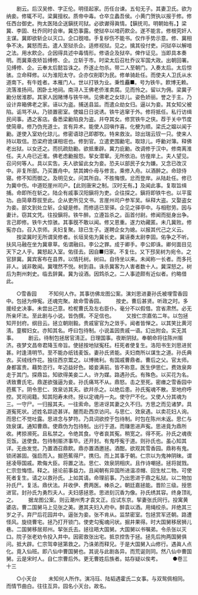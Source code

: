 <!-- { "loadSidebar": true } -->
　　剧云。后汉吴修、字正伦。明径起家。历任台谏。五旬无子。其妻卫氏。欲为纳妾。修辄不可。梁冀擅权。质帝中毒。仓卒立蠡吾侯。小黄门贺执以报于修。修任西台御史。拘太医陆企送鎭抚司狱。必欲谳得眞情。【鎭抚司。明朝始有。】梁冀、李固、杜乔同时会审。冀恐事露。使狱卒以喑药飮企。遂不能言。修根究奸人主谋。冀即欲斩企以灭口。企口旣喑。手复桚伤不能书。仅作手势示意。修、冀相争不决。冀怒而去。遣人至狱杀企。适修视狱。见之。擒其役付吏。问狱卒以解喑之法。用水飮企。企因得具述中毒情形。修语企及狱卒。俾作证见。当即具本奏明。而冀乘夜矫旨缚修、企。立斩于市。时梁太后召杜乔议军国大政。出朝回署。见缚修、企。云奉太后懿旨诛之。乔遂止勿杀。带二人至朝门。入奏太后。太后惊骇。立命释修。以为淮阳太守。企亦仅削职为民。修单骑赴任。而使夫人卫氏从水道南下。有牛姓者。本雁门人。世以打铁为业。秉性麤■。号为铁牛。飮博无赖。流落淮扬间。困卧土地祠。南浔人王佛老侨淮卖腐。见而怜之。留以为佣。梁冀子勷分居淮郡。其家人因赌博与铁牛哄。见佛老之女琼儿。姿色娇丽。誉之于主。乃设计弃箱佛老之家。诬以为盗。捕送县监。而遣众劫女归。逼以为妾。其女知父被陷。诟骂不从。乃锁置密室。使媪日日说诱。铁牛逃窜于外。修将抵任。私行访缉民间事。遇之客店。备悉梁勷陷良为盗。幷夺其女。修赏铁牛之侠。荐于关中节度使简章。修乃伪充道士。言有异术。能使人回嗔作喜。化梗为顺。梁氏之媪以闻于勷。遂使入室劝化琼儿。修密语琼己即郡牧。特来救汝。琼出瑞云钗一只。使来人持以取信。恐梁府诡谋相诳也。修到官。立遣吏围勷宅。取琼儿。呼勷对簿。释佛老出狱。以女还之。而抗疏劾勷。欲抵重辟。冀力庇勷。改调修于汉中。修南离淮任。夫人舟已近淮。佛老虑勷报怨。挈女潜窜。无所依泊。彷徨岸上。夫人望见。召问何等人。具以实吿。夫人欲留此女为妾。恐夫以部民子女为嫌。又念已改汉中。非复所部。乃买置舟中。禁其婢仆毋与修言。乘修入舟。以酒醉之。命琼侍寝。修不知而御之。及明见女。问其所自。不胜悔恨。忿而登岸。从陆赴任。修已为冀中伤。中道贬崖州司户。【此则唐宋之制。汉时无有。】及闻此事。复取旨缉捕。命即所在斩之。陆企有戚事汉阳鎭将为吏。企往探之。鎭将即铁牛也。以平蛮功。由简章荐拔至此。企从吏所见文书。言崖州司户参军吴。纵释大盗。又娶盗女为妾。部文到处立斩。企疑是修。而修适已至驿。企见之驿亭中。与相慰劳。因与妻计。窃其文凭。往投鎭将。铁牛醉。立遵旨杀之。函首付尉。修闻而挺身出争。言己即修。铁牛大惊骇。其事旣不敢以闻。修又恩重。遂力劝藏匿。未几冀败。修寃亦白。召入京师。夫妇复聚。琼已生子。遂聘企女为媳。以报其代己之义云。 
　　按梁冀时无所谓吴修者。长垣吴佑为冀长史。冀诬奏太尉李固。佑争之不听。扶风马融在坐为冀章草。佑谓融曰。李公之罪。成于卿手。李公即诛。卿何面目见天下之人乎。冀怒起入室。佑径去。因自■归家。不复仕。又下邳吴树为宛令。之官辞冀。冀宾客布在县界。以情托树。树曰。自侍坐以来。未闻称一长者。而多托非人。诚非敢闻。冀嘿然不悦。树到县。诛杀冀客为人害者数十人。冀深怒之。树后为荆州刺史。临去辞冀。冀为设酒。因鸩杀之。二人事迹颇有近似者。约略借此。 


　　○雪香园 
　　不知何人作。其事彷佛龙图公案。演刘思进妻孙氏被埋雪香园中。包拯为伸寃。还魂完聚。故命雪香园。 
　　按史。曹后甚贤。听政之时。多援经史决事。未尝出己意。检柅曹氏及左右臣仆。毫分不以假借。宫省肃然。必无所亲坏法。至此剧与小说。皆伪撰。不足信也。 
　　又按仁宗嘉佑二年。以包拯知开封府。纲目云。拯立朝刚毅。贵戚宦官为之敛手。闻者皆惮之。以其笑比黄河淸。童穉妇女。亦知其名。呼曰包待制。小说盖因贵戚一语。幻出附会。实无其事。 
　　剧云。待制包拯居官淸正。日理国事。夜断阴狱。奉朝命将往陈州赈济。夜梦文昌帝君降玉帝旨。使拯按地狱寃枉。枉死者使复生。洛阳书生刘思进贫甚。时逢淸明节。至不能办纸钱麦饭。妻孙氏贤能。夫妇商所以谋生之道。孙氏典衣。买绒线作花。独往西京鬻之。以博微利。有国戚曹鼎者。曹后之父。官太师。身都富贵。藉势恣行。年迈益好色。姬妾满前。皆不称意。医生伊思仁。费效泉奔走于其门。探鼎旨。知欲得美妾二人。许为媒。路遇孙氏。有殊色。以买花为名。诱致曹氏宅。鼎遂欲强逼为妾。孙氏痛骂不从。鼎怒。击之至死。密瘗之雪香园中芭蕉下。阴令思仁、效泉访其夫。欲幷杀之。以绝后患。孙氏寃魂不散。至地府呼控。冥司阅籍。知其阳寿未终。授以定魂丹一丸。使守尸不化。又使人分其魂为三。一守尸。一归报其夫。一往索命。思进讶其妻之久不归。方思之而见诸梦。具道寃死状。述姓名踪迹甚详。醒而赴西京访问。与思仁、效泉遇。以卖花妇人询。而思仁不觉吐露。思进念与梦符。乃具词欲控于包待制。时包在陈州未返。思仁与效泉谋。通知曹鼎。使鼎伪为包待制。出行于道。而赚思进声寃。思进竟为鼎所收。拷掠濒死。且私禁之。令绝其食。守者哀其寃。稍宽之。得不死。孙氏之魂夜觅饭。送使食。包待制赈济事毕。还开封。有鬼呼寃于道。则孙氏也。虽心知其详。无由发觉。乃置酒召鼎飮。鼎亦置酒邀拯。酒酣。欲观其雪香园。鼎称有鬼。锁闭甚固。强启而入。掘芭蕉得尸。携归。而上其事于朝。仁宗以为鬼神阴昧。谓拯凌辱国戚。欺侮大臣。将置之法。思仁、效泉阴相庆。且作诗嘲拯。拯将就戮。仁宗忽悔悟。释之。拯论前事益力。且闻朝有异国所进温凉帽、回生杖二物。可使死者复生。请之以救孙氏。上如其请。命理前事。乃出思进于鼎之私狱。以二物加孙氏尸。复活。鼎伏法。幷收伊、费两医。棒杀之。朝廷嘉拯能。晋阶三级。授思进官。封孙氏为勇烈夫人。夫妇感拯恩。思进刻沉香为像。孙氏绣其容。终身顶礼之。 
　　据龙图公案。则云潮州秀才袁文正。应试东京。挈妻张氏同行。投寓黄婆店。曹二国舅马上见张之美。邀其夫妇入府中。醉袁以酒。用绳绞杀。幷绝其三岁之子。弃尸后花园井中。逼张为妾。张不肯从。监禁密室。包拯赏军还朝。路遭怪风。旋绕曹宅。拯乃打开锁门。使吏勾寃魂问状。掘井果得。时大国舅移居狮儿巷。二国舅移居郑州。挈张氏去。拯往晤大国舅。大国舅以书嘱弟。令杀张以灭口。院子张老劝令投入井中。因密救张出宅。抵京控吿于拯。拯先后拘两国舅俱问。抵大辟。仁宗驾幸拯第救之。乃诛弟而释兄。于是大国舅入山修行。遇眞人点化。竟入仙班。即八仙中曹国舅也。其说与此剧各异。而荒诞则同。然八仙中曹国舅。云是宋时人。自仁宗曹后外。更无曹姓后族者。姑存疑以俟考。 
　　●卷三十三 


　　○小天台 
　　未知何人所作。演冯珏、陆韬遇霍氏二女事。与双鸳佩相同。而情节曲白。往往互异。园名小天台。故名。 

